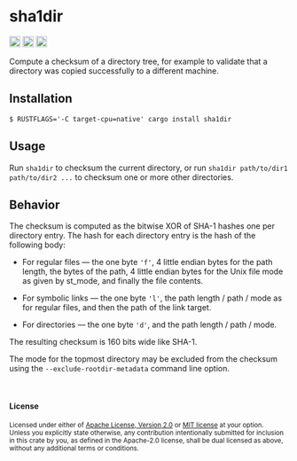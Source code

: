sha1dir
=======

[<img alt="github" src="https://img.shields.io/badge/github-dtolnay/sha1dir-8da0cb?style=for-the-badge&labelColor=555555&logo=github" height="20">](https://github.com/dtolnay/sha1dir)
[<img alt="crates.io" src="https://img.shields.io/crates/v/sha1dir.svg?style=for-the-badge&color=fc8d62&logo=rust" height="20">](https://crates.io/crates/sha1dir)
[<img alt="build status" src="https://img.shields.io/github/actions/workflow/status/dtolnay/sha1dir/ci.yml?branch=master&style=for-the-badge" height="20">](https://github.com/dtolnay/sha1dir/actions?query=branch%3Amaster)

Compute a checksum of a directory tree, for example to validate that a directory
was copied successfully to a different machine.

## Installation

```console
$ RUSTFLAGS='-C target-cpu=native' cargo install sha1dir
```

## Usage

Run `sha1dir` to checksum the current directory, or run `sha1dir path/to/dir1
path/to/dir2 ...` to checksum one or more other directories.

## Behavior

The checksum is computed as the bitwise XOR of SHA-1 hashes one per directory
entry. The hash for each directory entry is the hash of the following body:

- For regular files — the one byte `'f'`, 4 little endian bytes for the path
  length, the bytes of the path, 4 little endian bytes for the Unix file mode
  as given by st\_mode, and finally the file contents.

- For symbolic links — the one byte `'l'`, the path length / path / mode as for
  regular files, and then the path of the link target.

- For directories — the one byte `'d'`, and the path length / path / mode.

The resulting checksum is 160 bits wide like SHA-1.

The mode for the topmost directory may be excluded from the checksum using the
`--exclude-rootdir-metadata` command line option.

<br>

#### License

<sup>
Licensed under either of <a href="LICENSE-APACHE">Apache License, Version
2.0</a> or <a href="LICENSE-MIT">MIT license</a> at your option.
</sup>

<br>

<sub>
Unless you explicitly state otherwise, any contribution intentionally submitted
for inclusion in this crate by you, as defined in the Apache-2.0 license, shall
be dual licensed as above, without any additional terms or conditions.
</sub>
